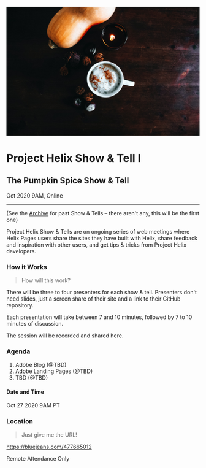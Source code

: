 ![](./1-pumpkin-spice-show-and-tell/1.jpg)

# Project Helix Show & Tell I

## The Pumpkin Spice Show & Tell

Oct 2020 9AM, Online

---

(See the [Archive](./README.md) for past Show & Tells – there aren't any, this will be the first one)

Project Helix Show & Tells are on ongoing series of web meetings where Helix Pages users share the sites they have built with Helix, share feedback and inspiration with other users, and get tips & tricks from Project Helix developers.

### How it Works

> How will this work?

There will be three to four presenters for each show & tell. Presenters don't need slides, just a screen share of their site and a link to their GitHub repository.

Each presentation will take between 7 and 10 minutes, followed by 7 to 10 minutes of discussion.

The session will be recorded and shared here.

### Agenda

1. Adobe Blog (@TBD)
2. Adobe Landing Pages (@TBD)
3. TBD (@TBD)

#### Date and Time

Oct 27 2020 9AM PT

### Location

> Just give me the URL!

<https://bluejeans.com/477665012>

Remote Attendance Only
